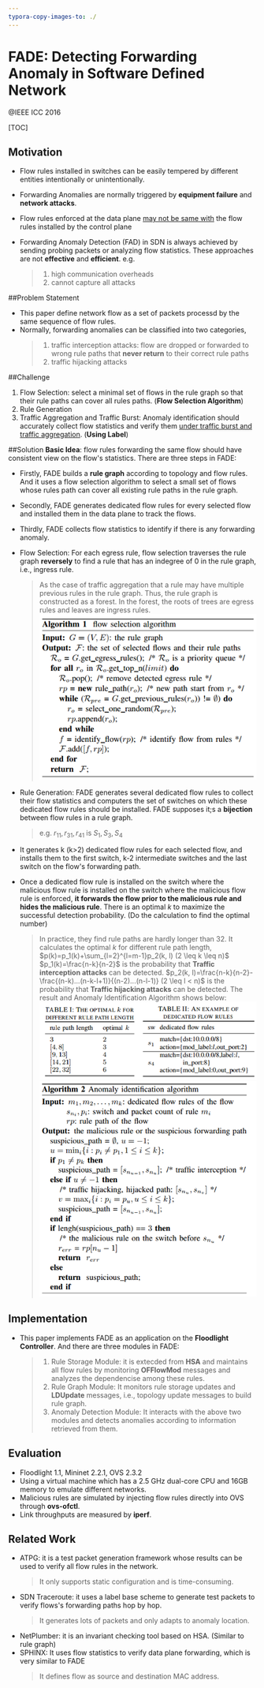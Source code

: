 ```yaml
---
typora-copy-images-to: ./
---
```


# FADE: Detecting Forwarding Anomaly in Software Defined Network
@IEEE ICC 2016

[TOC]

## Motivation
- Flow rules installed in switches can be easily tempered by different entities intentionally or unintentionally.

- Forwarding Anomalies are normally triggered by **equipment failure** and **network attacks**.
- Flow rules enforced at the data plane <u>may not be same with</u> the flow rules installed by the control plane 

- Forwarding Anomaly Detection (FAD) in SDN is always achieved by sending probing packets or analyzing flow statistics. These approaches are not **effective** and **efficient**. 
  e.g. 
  > 1. high communication overheads
  > 2. cannot capture all attacks

##Problem Statement
- This paper define network flow as a set of packets processd by the same sequence of flow rules.
- Normally, forwarding anomalies can be classified into two categories, 
  > 1. traffic interception attacks: flow are dropped or forwarded to wrong rule paths that **never return** to their correct rule paths
  > 2. traffic hijacking attacks

##Challenge 
1. Flow Selection: select a minimal set of flows in the rule graph so that their rule paths can cover all rules paths. (**Flow Selection Algorithm**)
2. Rule Generation
3. Traffic Aggregation and Traffic Burst: Anomaly identification should accurately collect flow statistics and verify them <u>under traffic burst and traffic aggregation</u>. (**Using Label**)


##Solution
**Basic Idea**: flow rules forwarding the same flow should have consistent view on the flow's statistics. 
There are three steps in FADE:
- Firstly, FADE builds a **rule graph** according to topology and flow rules. And it uses a flow selection algorithm to select a small set of flows whose rules path can cover all existing rule paths in the rule graph.
- Secondly, FADE generates dedicated flow rules for every selected flow and installed them in the data plane to track the flows.
- Thirdly, FADE collects flow statistics to identify if there is any forwarding anomaly.


- Flow Selection: For each egress rule, flow selection traverses the rule graph **reversely** to find a rule that has an indegree of 0 in the rule graph, i.e., ingress rule.
  > As the case of traffic aggregation that a rule may have multiple previous rules in the rule graph. Thus, the rule graph is constructed as a forest. In the forest, the roots of trees are egress rules and leaves are ingress rules.
  ![flow_selection_algorithm](flow_selection_algorithm.png)

- Rule Generation: FADE generates several dedicated flow rules to collect their flow statistics and computers the set of switches on which these dedicated flow rules should be installed. FADE supposes it;s a **bijection** between flow rules in  a rule graph. 
  > e.g. ${r_{11}, r_{31}, r_{41}}$ is ${S_1, S_3, S_4}$
- It generates k (k>2) dedicated flow rules for each selected flow, and installs them to the first switch, k-2 intermediate switches and the last switch on the flow's forwarding path.

- Once a dedicated flow rule is installed on the switch where the malicious flow rule is installed on the switch where the malicious flow rule is enforced, **it forwards the flow prior to the malicious rule and hides the malicious rule**. There is an optimal $k$ to maximize the successful detection probability. (Do the calculation to find the optimal number) 
  > In practice, they find rule paths are hardly longer than 32.
  > It calculates the optimal $k$ for different rule path length, $p(k)=p_1(k)+\sum_{l=2}^{l=m-1}p_2(k, l) (2 \leq k \leq n)$
  > $p_1(k)=\frac{n-k}{n-2}$ is the probability that **Traffic interception attacks** can be detected.
  > $p_2(k, l)=\frac{n-k}{n-2}-\frac{(n-k)...(n-k-l+1)}{(n-2)...(n-l-1)} (2 \leq l < n)$ is the probability that **Traffic hijacking attacks** can be detected.
  > The result and Anomaly Identification Algorithm shows below: 
![1520838349163](1520838349163.png)
![1520861458179](1520861458179.png)

## Implementation
- This paper implements FADE as an application on the **Floodlight Controller**. And there are three modules in FADE:
  > 1. Rule Storage Module: it is extecded from **HSA** and maintains all flow rules by monitoring **OFFlowMod** messages and analyzes the dependencise among these rules.
  > 2. Rule Graph Module: It monitors rule storage updates and **LDUpdate** messages, i.e., topology update messages to build rule graph. 
  > 3. Anomaly Detection Module: It interacts with the above two modules and detects anomalies according to information retrieved from them.

## Evaluation
- Floodlight 1.1, Mininet 2.2.1, OVS 2.3.2
- Using a virtual machine which has a 2.5 GHz dual-core CPU and 16GB memory to emulate different networks.
- Malicious rules are simulated by injecting flow rules directly into OVS through **ovs-ofctl**.
- Link throughputs are measured by **iperf**.

## Related Work
- ATPG: it is a test packet generation framework whose results can be used to verify all flow rules in the network. 
  > It only supports static configuration and is time-consuming.
- SDN Traceroute: it uses a label base scheme to generate test packets to verify flows's forwarding paths hop by hop.
  > It generates lots of packets and only adapts to anomaly location.
- NetPlumber: it is an invariant checking tool based on HSA. (Similar to rule graph)
- SPHINX: It uses flow statistics to verify data plane forwarding, which is very similar to FADE
  > It defines flow as source and destination MAC address.